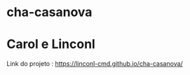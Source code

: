 # cha-casanova
# Carol e Linconl

Link do projeto : https://linconl-cmd.github.io/cha-casanova/

<img src="URL_da_Imagem" alt="">


